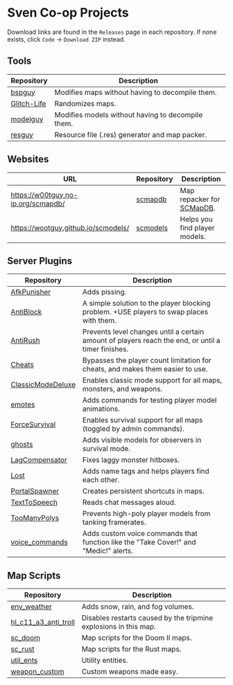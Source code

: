 # Sven Co-op Projects

Download links are found in the `Releases` page in each repository. If none exists, click `Code` -> `Download ZIP` instead.

## Tools

| Repository | Description |
| --- | --- |
| [bspguy](https://github.com/wootguy/bspguy) | Modifies maps without having to decompile them. |
| [Glitch-Life](https://github.com/wootguy/Glitch-Life) | Randomizes maps. |
| [modelguy](https://github.com/wootguy/modelguy) | Modifies models without having to decompile them.  |
| [resguy](https://github.com/wootguy/resguy) | Resource file (.res) generator and map packer. |

## Websites
| URL | Repository | Description |
| --- | --- | --- |
| https://w00tguy.no-ip.org/scmapdb/ | [scmapdb](https://github.com/wootguy/scmapdb) | Map repacker for [SCMapDB](http://scmapdb.com/). |
| https://wootguy.github.io/scmodels/ | [scmodels](https://github.com/wootguy/scmodels) | Helps you find player models. |

## Server Plugins

| Repository | Description |
| --- | --- |
| [AfkPunisher](https://github.com/wootguy/AfkPunisher) | Adds pissing. |
| [AntiBlock](https://github.com/wootguy/AntiBlock) | A simple solution to the player blocking problem. +USE players to swap places with them. |
| [AntiRush](https://github.com/wootguy/AntiRush) | Prevents level changes until a certain amount of players reach the end, or until a timer finishes. |
| [Cheats](https://github.com/wootguy/Cheats) | Bypasses the player count limitation for cheats, and makes them easier to use. |
| [ClassicModeDeluxe](https://github.com/wootguy/ClassicModeDeluxe) | Enables classic mode support for all maps, monsters, and weapons. |
| [emotes](https://github.com/wootguy/emotes) | Adds commands for testing player model animations. |
| [ForceSurvival](https://github.com/wootguy/ForceSurvival) | Enables survival support for all maps (toggled by admin commands). |
| [ghosts](https://github.com/wootguy/ghosts) | Adds visible models for observers in survival mode. |
| [LagCompensator](https://github.com/wootguy/LagCompensator) | Fixes laggy monster hitboxes. |
| [Lost](https://github.com/wootguy/Lost) | Adds name tags and helps players find each other. |
| [PortalSpawner](https://github.com/wootguy/PortalSpawner) | Creates persistent shortcuts in maps. |
| [TextToSpeech](https://github.com/wootguy/TextToSpeech) | Reads chat messages aloud. |
| [TooManyPolys](https://github.com/wootguy/TooManyPolys) | Prevents high-poly player models from tanking framerates. |
| [voice_commands](https://github.com/wootguy/voice_commands) | Adds custom voice commands that function like the "Take Cover!" and "Medic!" alerts. |

## Map Scripts
| Repository | Description |
| --- | --- |
| [env_weather](https://github.com/wootguy/env_weather) | Adds snow, rain, and fog volumes. |
| [hl_c11_a3_anti_troll](https://github.com/wootguy/hl_c11_a3_anti_troll) | Disables restarts caused by the tripmine explosions in this map. |
| [sc_doom](https://github.com/wootguy/sc_doom) | Map scripts for the Doom II maps. |
| [sc_rust](https://github.com/wootguy/sc_rust) | Map scripts for the Rust maps. |
| [util_ents](https://github.com/wootguy/util_ents) | Utility entities. |
| [weapon_custom](https://github.com/wootguy/weapon_custom) | Custom weapons made easy. |

